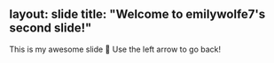 layout: slide
title: "Welcome to emilywolfe7's second slide!"
---
This is my awesome slide :tada:
Use the left arrow to go back! 
